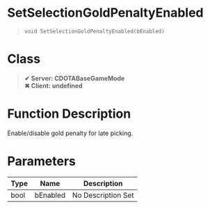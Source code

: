 # SetSelectionGoldPenaltyEnabled
> `void SetSelectionGoldPenaltyEnabled(bEnabled)`
# Class
> __✔ Server: CDOTABaseGameMode__  
> __✖ Client: undefined__  
# Function Description
Enable/disable gold penalty for late picking.
# Parameters
Type|Name|Description
--|--|--
bool|bEnabled|No Description Set
